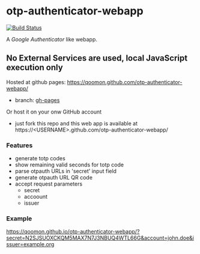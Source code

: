 # otp-authenticator-webapp
[![Build Status](https://travis-ci.org/qoomon/otp-authenticator-webapp.svg?branch=master)](https://travis-ci.org/qoomon/otp-authenticator-webapp)

A *Google Authenticator* like webapp.

## No External Services are used, local JavaScript execution only

Hosted at github pages: https://qoomon.github.com/otp-authenticator-webapp/
* branch: [gh-pages](https://github.com/qoomon/otp-authenticator-webapp/tree/gh-pages)

Or host it on your onw GitHub account 
* just fork this repo and this web app is available at https://\<USERNAME>.github.com/otp-authenticator-webapp/


### Features
* generate totp codes
* show remaining valid seconds for totp code
* parse otpauth URLs in 'secret' input field
* generate otpauth URL QR code
* accept request parameters
  * secret
  * accoount
  * issuer
  
### Example
https://qoomon.github.io/otp-authenticator-webapp/?secret=N2SJSUOXCKQM5MAX7N7J3NBUQ4WTL66G&account=john.doe&issuer=example.org
